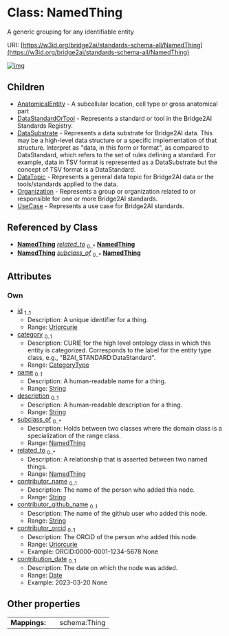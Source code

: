 
# Class: NamedThing

A generic grouping for any identifiable entity

URI: [https://w3id.org/bridge2ai/standards-schema-all/NamedThing](https://w3id.org/bridge2ai/standards-schema-all/NamedThing)


[![img](https://yuml.me/diagram/nofunky;dir:TB/class/[UseCase],[Organization],[NamedThing]<related_to%200..*-%20[NamedThing&#124;id:uriorcurie;category:category_type%20%3F;name:string%20%3F;description:string%20%3F;contributor_name:string%20%3F;contributor_github_name:string%20%3F;contributor_orcid:uriorcurie%20%3F;contribution_date:date%20%3F],[NamedThing]<subclass_of%200..*-%20[NamedThing],[NamedThing]^-[UseCase],[NamedThing]^-[Organization],[NamedThing]^-[DataTopic],[NamedThing]^-[DataSubstrate],[NamedThing]^-[DataStandardOrTool],[NamedThing]^-[AnatomicalEntity],[DataTopic],[DataSubstrate],[DataStandardOrTool],[AnatomicalEntity])](https://yuml.me/diagram/nofunky;dir:TB/class/[UseCase],[Organization],[NamedThing]<related_to%200..*-%20[NamedThing&#124;id:uriorcurie;category:category_type%20%3F;name:string%20%3F;description:string%20%3F;contributor_name:string%20%3F;contributor_github_name:string%20%3F;contributor_orcid:uriorcurie%20%3F;contribution_date:date%20%3F],[NamedThing]<subclass_of%200..*-%20[NamedThing],[NamedThing]^-[UseCase],[NamedThing]^-[Organization],[NamedThing]^-[DataTopic],[NamedThing]^-[DataSubstrate],[NamedThing]^-[DataStandardOrTool],[NamedThing]^-[AnatomicalEntity],[DataTopic],[DataSubstrate],[DataStandardOrTool],[AnatomicalEntity])

## Children

 * [AnatomicalEntity](AnatomicalEntity.md) - A subcellular location, cell type or gross anatomical part
 * [DataStandardOrTool](DataStandardOrTool.md) - Represents a standard or tool in the Bridge2AI Standards Registry.
 * [DataSubstrate](DataSubstrate.md) - Represents a data substrate for Bridge2AI data. This may be a high-level data structure or a specific implementation of that structure. Interpret as "data, in this form or format", as compared to DataStandard, which refers to the set of rules defining a standard. For example, data in TSV format is represented as a DataSubstrate but the concept of TSV format is a DataStandard.
 * [DataTopic](DataTopic.md) - Represents a general data topic for Bridge2AI data or the tools/standards applied to the data.
 * [Organization](Organization.md) - Represents a group or organization related to or responsible for one or more Bridge2AI standards.
 * [UseCase](UseCase.md) - Represents a use case for Bridge2AI standards.

## Referenced by Class

 *  **[NamedThing](NamedThing.md)** *[related_to](related_to.md)*  <sub>0..\*</sub>  **[NamedThing](NamedThing.md)**
 *  **[NamedThing](NamedThing.md)** *[subclass_of](subclass_of.md)*  <sub>0..\*</sub>  **[NamedThing](NamedThing.md)**

## Attributes


### Own

 * [id](id.md)  <sub>1..1</sub>
     * Description: A unique identifier for a thing.
     * Range: [Uriorcurie](types/Uriorcurie.md)
 * [category](category.md)  <sub>0..1</sub>
     * Description: CURIE for the high level ontology class in which this entity is categorized. Corresponds to the label for the entity type class, e.g., "B2AI_STANDARD:DataStandard".
     * Range: [CategoryType](types/CategoryType.md)
 * [name](name.md)  <sub>0..1</sub>
     * Description: A human-readable name for a thing.
     * Range: [String](types/String.md)
 * [description](description.md)  <sub>0..1</sub>
     * Description: A human-readable description for a thing.
     * Range: [String](types/String.md)
 * [subclass_of](subclass_of.md)  <sub>0..\*</sub>
     * Description: Holds between two classes where the domain class is a specialization of the range class.
     * Range: [NamedThing](NamedThing.md)
 * [related_to](related_to.md)  <sub>0..\*</sub>
     * Description: A relationship that is asserted between two named things.
     * Range: [NamedThing](NamedThing.md)
 * [contributor_name](contributor_name.md)  <sub>0..1</sub>
     * Description: The name of the person who added this node.
     * Range: [String](types/String.md)
 * [contributor_github_name](contributor_github_name.md)  <sub>0..1</sub>
     * Description: The name of the github user who added this node.
     * Range: [String](types/String.md)
 * [contributor_orcid](contributor_orcid.md)  <sub>0..1</sub>
     * Description: The ORCiD of the person who added this node.
     * Range: [Uriorcurie](types/Uriorcurie.md)
     * Example: ORCID:0000-0001-1234-5678 None
 * [contribution_date](contribution_date.md)  <sub>0..1</sub>
     * Description: The date on which the node was added.
     * Range: [Date](types/Date.md)
     * Example: 2023-03-20 None

## Other properties

|  |  |  |
| --- | --- | --- |
| **Mappings:** | | schema:Thing |
